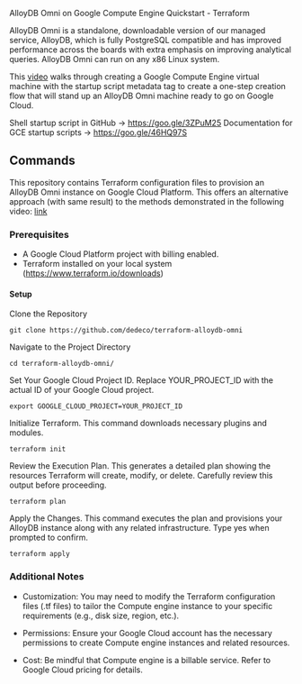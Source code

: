 
AlloyDB Omni on Google Compute Engine Quickstart - Terraform

AlloyDB Omni is a standalone, downloadable version of our managed service, AlloyDB, which is fully PostgreSQL compatible and has improved performance across the boards with extra emphasis on improving analytical queries. AlloyDB Omni can run on any x86 Linux system.

This [video](https://www.youtube.com/watch?v=GO5ms7szN8M) walks through creating a Google Compute Engine virtual machine with the startup script metadata tag to create a one-step creation flow that will stand up an AlloyDB Omni machine ready to go on Google Cloud.

Shell startup script in GitHub  → https://goo.gle/3ZPuM25
Documentation for GCE startup scripts → https://goo.gle/46HQ97S


## Commands

This repository contains Terraform configuration files to provision an AlloyDB Omni instance on Google Cloud Platform. This offers an alternative approach (with same result) to the methods demonstrated in the following video: [link](https://www.youtube.com/watch?v=GO5ms7szN8M)

### Prerequisites
- A Google Cloud Platform project with billing enabled.
- Terraform installed on your local system (https://www.terraform.io/downloads)

#### Setup

Clone the Repository
```
git clone https://github.com/dedeco/terraform-alloydb-omni
```


Navigate to the Project Directory

```
cd terraform-alloydb-omni/
```

Set Your Google Cloud Project ID. Replace YOUR_PROJECT_ID with the actual ID of your Google Cloud project.
```
export GOOGLE_CLOUD_PROJECT=YOUR_PROJECT_ID
```

Initialize Terraform. This command downloads necessary plugins and modules.

```
terraform init
```

Review the Execution Plan. This generates a detailed plan showing the resources Terraform will create, modify, or delete. Carefully review this output before proceeding.
```
terraform plan
```

Apply the Changes. This command executes the plan and provisions your AlloyDB instance along with any related infrastructure. Type yes when prompted to confirm.

```
terraform apply
```

### Additional Notes
- Customization: You may need to modify the Terraform configuration files (.tf files) to tailor the Compute engine instance to your specific requirements (e.g., disk size, region, etc.).

- Permissions: Ensure your Google Cloud account has the necessary permissions to create Compute engine instances and related resources.

- Cost: Be mindful that Compute engine is a billable service. Refer to Google Cloud pricing for details.


